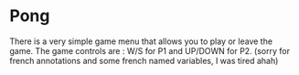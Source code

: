 # Pong

There is a very simple game menu that allows you to play or leave the game.
The game controls are : W/S for P1 and UP/DOWN for P2.
(sorry for french annotations and some french named variables, I was tired ahah)
